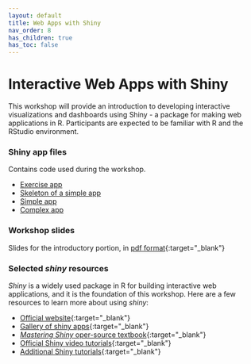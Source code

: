 ```yaml
---
layout: default
title: Web Apps with Shiny
nav_order: 8
has_children: true
has_toc: false
---
```


# Interactive Web Apps with Shiny

This workshop will provide an introduction to developing interactive visualizations and dashboards using Shiny - a package for making web applications in R. Participants are expected to be familiar with R and the RStudio environment.

### Shiny app files
Contains code used during the workshop.
- [Exercise app](exercise/app.R)
- [Skeleton of a simple app](skeleton/app.R)
- [Simple app](simple/app.R)
- [Complex app](complex/app.R)

### Workshop slides
Slides for the introductory portion, in [pdf format](slides/r-shiny-slides.pdf){:target="_blank"}

### Selected _shiny_ resources
_Shiny_ is a widely used package in R for building interactive web applications, and it is the foundation of this workshop. Here are a few resources to learn more about using _shiny_:

- [Official website](https://shiny.rstudio.com/){:target="_blank"}
- [Gallery of shiny apps](https://shiny.rstudio.com/gallery/){:target="_blank"}
- [_Mastering Shiny_ oper-source textbook](https://mastering-shiny.org/){:target="_blank"}
- [Official Shiny video tutorials](https://shiny.rstudio.com/tutorial/){:target="_blank"}
- [Additional Shiny tutorials](https://rstudio-education.github.io/shiny-course/){:target="_blank"}
